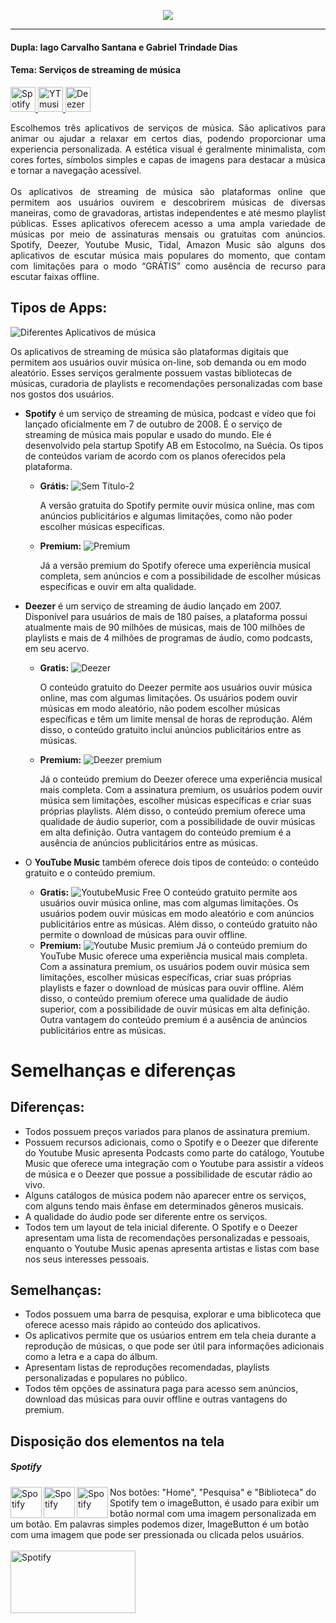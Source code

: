 
<p align="center">
 <img src= "https://user-images.githubusercontent.com/95586174/235005804-95d9a2ab-22dc-4619-af73-ea8b57d0ef92.png" />
 <hr>
</p>

#### Dupla: Iago Carvalho Santana e Gabriel Trindade Dias
#### Tema: Serviços de streaming de música<br>
<a href="https://open.spotify.com" target="_blank"> <img src="https://user-images.githubusercontent.com/95586174/235008727-6d1a6c4f-8a1e-4919-b542-1dd8b333c2d9.png" alt="Spotify" width="40" height="40"/> </a> <a href="https://music.youtube.com" target="_blank"> <img src="https://user-images.githubusercontent.com/95586174/235008364-2d1f74dc-5c12-421d-8440-d59b731c33b0.png" alt="YTmusic" width="40" height="40"/> </a><a href="https://www.deezer.com/br/" target="_blank"> <img src="https://user-images.githubusercontent.com/95586174/235009239-e1f8a0de-24c0-4f9b-b6f3-f113405b854d.png" alt="Deezer" width="40" height="40"/> </a>





<p align="justify">
  Escolhemos três aplicativos de serviços de música. São aplicativos para animar ou ajudar a relaxar em certos dias, podendo proporcionar uma experiencia personalizada. A estética visual é geralmente minimalista, com cores fortes, símbolos simples e capas de imagens para destacar a música e tornar a navegação acessível. <br><br>
  Os aplicativos de streaming de música são plataformas online que permitem aos usuários ouvirem e descobrirem músicas de diversas maneiras, como de gravadoras, artistas independentes e até mesmo playlist públicas. Esses aplicativos oferecem acesso a uma ampla variedade de músicas por meio de assinaturas mensais ou gratuitas com anúncios. Spotify, Deezer, Youtube Music, Tidal, Amazon Music são alguns dos aplicativos de escutar música mais populares do momento, que contam com limitações para o modo “GRÁTIS” como ausência de recurso para escutar faixas offline.

## Tipos de Apps: 
![Diferentes Aplicativos de música](https://user-images.githubusercontent.com/95586355/234707047-29a079c5-df3c-4d95-8bfc-cfd90027b44e.png)
</p> 
Os aplicativos de streaming de música são plataformas digitais que permitem aos usuários ouvir música on-line, sob demanda ou em modo aleatório. Esses serviços geralmente possuem vastas bibliotecas de músicas, curadoria de playlists e recomendações personalizadas com base nos gostos dos usuários. 

- **Spotify** é um serviço de streaming de música, podcast e vídeo que foi lançado oficialmente em 7 de outubro de 2008. É o serviço de streaming de música mais popular e usado do mundo. Ele é desenvolvido pela startup Spotify AB em Estocolmo, na Suécia. Os tipos de conteúdos variam de acordo com os planos oferecidos pela plataforma. <br>
  - **Grátis:**
  ![Sem Título-2](https://user-images.githubusercontent.com/95586355/234713678-cba670d1-3acc-45f6-8732-bbd4a675cead.png)
  
    A versão gratuita do Spotify permite ouvir música online, mas com anúncios publicitários e algumas limitações, como não poder escolher músicas específicas.
   - **Premium:**
   ![Premium](https://user-images.githubusercontent.com/95586355/234714397-9c732470-5320-4e29-95b0-0f52828812ae.png)
   
     Já a versão premium do Spotify oferece uma experiência musical completa, sem anúncios e com a possibilidade de escolher músicas específicas e ouvir em alta qualidade.
- **Deezer** é um serviço de streaming de áudio lançado em 2007. Disponível para usuários de mais de 180 países, a plataforma possui atualmente mais de 90 milhões de músicas, mais de 100 milhões de playlists e mais de 4 milhões de programas de áudio, como podcasts, em seu acervo.<br>

  - **Gratis:**
  ![Deezer](https://user-images.githubusercontent.com/95586355/234719739-49cc5714-841e-484c-8444-e06d363ccd89.png)

    O conteúdo gratuito do Deezer permite aos usuários ouvir música online, mas com algumas limitações. Os usuários podem ouvir músicas em modo aleatório, não podem escolher músicas específicas e têm um limite mensal de horas de reprodução. Além disso, o conteúdo gratuito inclui anúncios publicitários entre as músicas.

  - **Premium:**
![Deezer premium](https://user-images.githubusercontent.com/95586355/234721156-4e521d70-0562-410a-9ffc-54ad89fbf6c0.png)
  
    Já o conteúdo premium do Deezer oferece uma experiência musical mais completa. Com a assinatura premium, os usuários podem ouvir música sem limitações, escolher músicas específicas e criar suas próprias playlists. Além disso, o conteúdo premium oferece uma qualidade de áudio superior, com a possibilidade de ouvir músicas em alta definição. Outra vantagem do conteúdo premium é a ausência de anúncios publicitários entre as músicas.


- O **YouTube Music** também oferece dois tipos de conteúdo: o conteúdo gratuito e o conteúdo premium.
  - **Gratis:**
  ![YoutubeMusic Free](https://user-images.githubusercontent.com/95586355/234721963-3905c040-5b3d-44ad-92ee-eca35bd941e5.png)
    O conteúdo gratuito permite aos usuários ouvir música online, mas com algumas limitações. Os usuários podem ouvir músicas em modo aleatório e com anúncios publicitários entre as músicas. Além disso, o conteúdo gratuito não permite o download de músicas para ouvir offline.
  - **Premium:**
![Youtube Music premium](https://user-images.githubusercontent.com/95586355/234723381-6e0d033b-4291-419d-a11b-8d53607b72ca.png)
     Já o conteúdo premium do YouTube Music oferece uma experiência musical mais completa. Com a assinatura premium, os usuários podem ouvir música sem limitações, escolher músicas específicas, criar suas próprias playlists e fazer o download de músicas para ouvir offline. Além disso, o conteúdo premium oferece uma qualidade de áudio superior, com a possibilidade de ouvir músicas em alta definição. Outra vantagem do conteúdo premium é a ausência de anúncios publicitários entre as músicas.
 # Semelhanças e diferenças 
 
  ## Diferenças:
  - Todos possuem preços variados para planos de assinatura premium.
  - Possuem recursos adicionais, como o Spotify e o Deezer que diferente do Youtube Music apresenta Podcasts como parte do catálogo, Youtube Music que oferece uma integração com o Youtube para assistir a vídeos de música e o Deezer que possue a possibilidade de escutar rádio ao vivo.
  - Alguns catálogos de música podem não aparecer entre os serviços, com alguns tendo mais ênfase em determinados gêneros musicais.
  - A qualidade do áudio pode ser diferente entre os serviços.
  - Todos tem um layout de tela inicial diferente. O Spotify e o Deezer apresentam uma lista de recomendações personalizadas e pessoais, enquanto o Youtube Music apenas apresenta artistas e listas com base nos seus interesses pessoais.
  
   ## Semelhanças:
   - Todos possuem uma barra de pesquisa, explorar e uma biblicoteca que oferece acesso mais rápido ao conteúdo dos aplicativos.
   - Os aplicativos permite que os usúarios entrem em tela cheia durante a reprodução de músicas, o que pode ser útil para informações adicionais como a letra e a capa do álbum.
   - Apresentam listas de reproduções recomendadas, playlists personalizadas e populares no público.
   - Todos têm opções de assinatura paga para acesso sem anúncios, download das músicas para ouvir offline e outras vantagens do premium.
   ## Disposição dos elementos na tela
   ##### Spotify
<img align="left" src="https://user-images.githubusercontent.com/95586355/235125603-9c7ac279-c047-4633-84e7-3e59cb9a5787.png" alt="Spotify" width="50" height="50"/>   
<img align="left" src="https://user-images.githubusercontent.com/95586355/235128850-9a7c1b84-a17d-41cc-b4d8-491d5dfbf3a8.png" alt="Spotify" width="50" height="50"/>
<img align="left" src="https://user-images.githubusercontent.com/95586355/235158049-85f314bb-c993-4308-baf3-93a88e7ceef6.png" alt="Spotify" width="50" height="50"/>
Nos botões: "Home", "Pesquisa" e "Biblioteca" do Spotify tem o imageButton, é usado para exibir um botão normal com uma imagem personalizada em um botão. Em palavras simples podemos dizer, ImageButton é um botão com uma imagem que pode ser pressionada ou clicada pelos usuários.
<br>
<br>
<img align="left" src="https://user-images.githubusercontent.com/95586355/235160457-24892a32-5284-4517-a7fb-fb6a666a08e5.png" alt="Spotify" width="200" height="100"/>

<br>
<br>
<br>
<br>
<br>

